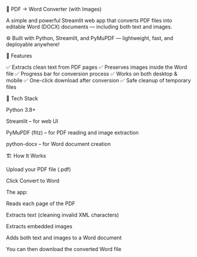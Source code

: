 📄 PDF → Word Converter (with Images)

A simple and powerful Streamlit web app that converts PDF files into editable Word (DOCX) documents — including both text and images.

⚙️ Built with Python, Streamlit, and PyMuPDF — lightweight, fast, and deployable anywhere!

🚀 Features

✅ Extracts clean text from PDF pages
✅ Preserves images inside the Word file
✅ Progress bar for conversion process
✅ Works on both desktop & mobile
✅ One-click download after conversion
✅ Safe cleanup of temporary files

🧠 Tech Stack

Python 3.8+

Streamlit – for web UI

PyMuPDF (fitz) – for PDF reading and image extraction

python-docx – for Word document creation

🏗️ How It Works

Upload your PDF file (.pdf)

Click Convert to Word

The app:

Reads each page of the PDF

Extracts text (cleaning invalid XML characters)

Extracts embedded images

Adds both text and images to a Word document

You can then download the converted Word file
